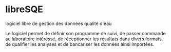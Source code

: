 # libreSQE
logiciel libre de gestion des données qualité d'eau

Le logiciel permet de définir son programme de suivi, de passer commande au laboratoire intéressé, de réceptionner les résultats dans divers formats, de qualifier les analyses et de bancariser les données ainsi importées.
